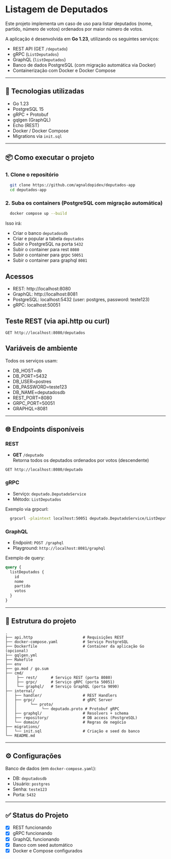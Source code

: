 # Listagem de Deputados

Este projeto implementa um caso de uso para listar deputados (nome, partido, número de votos) ordenados por maior número de votos.

A aplicação é desenvolvida em **Go 1.23**, utilizando os seguintes serviços:

- REST API (GET `/deputado`)
- gRPC (`ListDeputados`)
- GraphQL (`listDeputados`)
- Banco de dados PostgreSQL (com migração automática via Docker)
- Containerização com Docker e Docker Compose

---

## 🧪 Tecnologias utilizadas

- Go 1.23
- PostgreSQL 15
- gRPC + Protobuf
- gqlgen (GraphQL)
- Echo (REST)
- Docker / Docker Compose
- Migrations via `init.sql`

---

## 📦 Como executar o projeto

### 1. Clone o repositório

```bash
  git clone https://github.com/agnaldopidev/deputados-app
  cd deputados-app
```

### 2. Suba os containers (PostgreSQL com migração automática)

```bash
  docker compose up --build
```
Isso irá:
- Criar o banco `deputadosdb`
- Criar e popular a tabela `deputados`
- Subir o PostgreSQL na porta `5432`
- Subir o container para rest `8080`
- Subir o container para grpc `50051`
- Subir o container para graphql `8081`

## Acessos

- REST: http://localhost:8080
- GraphQL: http://localhost:8081
- PostgreSQL: localhost:5432 (user: postgres, password: teste123)
- gRPC: localhost:50051

## Teste REST (via api.http ou curl)

```http
GET http://localhost:8080/deputados
```

## Variáveis de ambiente

Todos os serviços usam:

- DB_HOST=db
- DB_PORT=5432
- DB_USER=postres
- DB_PASSWORD=teste123
- DB_NAME=deputadosdb
- REST_PORT=8080
- GRPC_PORT=50051
- GRAPHQL=8081

---

## 🌐 Endpoints disponíveis

### REST

- **GET** `/deputado`  
  Retorna todos os deputados ordenados por votos (descendente)

```http
GET http://localhost:8080/deputado
```

### gRPC

- Serviço: `deputado.DeputadoService`
- Método: `ListDeputados`

Exemplo via grpcurl:

```bash
  grpcurl -plaintext localhost:50051 deputado.DeputadoService/ListDeputados
```

### GraphQL

- Endpoint: `POST /graphql`
- Playground: `http://localhost:8081/graphql`

Exemplo de query:

```graphql
query {
  listDeputados {
    id
    nome
    partido
    votos
  }
}
```

---

## 📂 Estrutura do projeto

```
.
├── api.http                      # Requisições REST
├── docker-compose.yaml           # Serviço PostgreSQL
├── Dockerfile                    # Container da aplicação Go (opcional)
├── gqlgen.yml
├── Makefile
├── env 
├── go.mod / go.sum
├── cmd/
│    ├── rest/      # Serviço REST (porta 8080)
│    ├── grpc/      # Serviço gRPC (porta 50051)
│    └── graphql/   # Serviço GraphQL (porta 9090)
├── internal/
│   ├── handler/                  # REST Handlers
│   ├── grpc/                     # gRPC Server
│   │      └── proto/
│   │           └── deputado.proto # Protobuf gRPC
│   ├── graphql/                  # Resolvers + schema
│   ├── repository/               # DB access (PostgreSQL)
│   └── domain/                   # Regras de negócio
├── migrations/
│   └── init.sql                  # Criação e seed do banco
└── README.md
```

---

## ⚙️ Configurações

Banco de dados (em `docker-compose.yaml`):

- DB: `deputadosdb`
- Usuário: `postgres`
- Senha: `teste123`
- Porta: `5432`

---

## ✅ Status do Projeto

- [x] REST funcionando
- [x] gRPC funcionando
- [x] GraphQL funcionando
- [x] Banco com seed automático
- [x] Docker e Compose configurados

